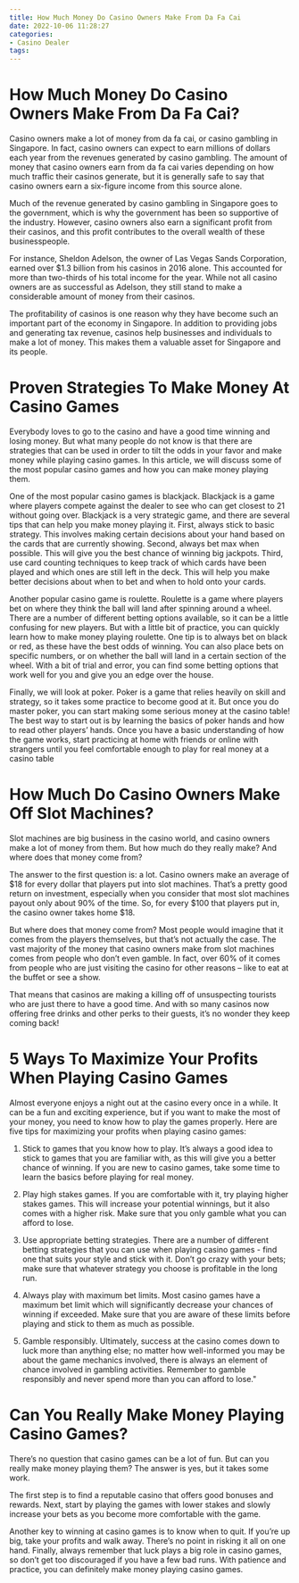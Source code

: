 ```yaml
---
title: How Much Money Do Casino Owners Make From Da Fa Cai
date: 2022-10-06 11:28:27
categories:
- Casino Dealer
tags:
---
```



#  How Much Money Do Casino Owners Make From Da Fa Cai?

Casino owners make a lot of money from da fa cai, or casino gambling in Singapore. In fact, casino owners can expect to earn millions of dollars each year from the revenues generated by casino gambling. The amount of money that casino owners earn from da fa cai varies depending on how much traffic their casinos generate, but it is generally safe to say that casino owners earn a six-figure income from this source alone.

Much of the revenue generated by casino gambling in Singapore goes to the government, which is why the government has been so supportive of the industry. However, casino owners also earn a significant profit from their casinos, and this profit contributes to the overall wealth of these businesspeople.

For instance, Sheldon Adelson, the owner of Las Vegas Sands Corporation, earned over $1.3 billion from his casinos in 2016 alone. This accounted for more than two-thirds of his total income for the year. While not all casino owners are as successful as Adelson, they still stand to make a considerable amount of money from their casinos.

The profitability of casinos is one reason why they have become such an important part of the economy in Singapore. In addition to providing jobs and generating tax revenue, casinos help businesses and individuals to make a lot of money. This makes them a valuable asset for Singapore and its people.

#  Proven Strategies To Make Money At Casino Games 

Everybody loves to go to the casino and have a good time winning and losing money. But what many people do not know is that there are strategies that can be used in order to tilt the odds in your favor and make money while playing casino games. In this article, we will discuss some of the most popular casino games and how you can make money playing them.

One of the most popular casino games is blackjack. Blackjack is a game where players compete against the dealer to see who can get closest to 21 without going over. Blackjack is a very strategic game, and there are several tips that can help you make money playing it. First, always stick to basic strategy. This involves making certain decisions about your hand based on the cards that are currently showing. Second, always bet max when possible. This will give you the best chance of winning big jackpots. Third, use card counting techniques to keep track of which cards have been played and which ones are still left in the deck. This will help you make better decisions about when to bet and when to hold onto your cards.

Another popular casino game is roulette. Roulette is a game where players bet on where they think the ball will land after spinning around a wheel. There are a number of different betting options available, so it can be a little confusing for new players. But with a little bit of practice, you can quickly learn how to make money playing roulette. One tip is to always bet on black or red, as these have the best odds of winning. You can also place bets on specific numbers, or on whether the ball will land in a certain section of the wheel. With a bit of trial and error, you can find some betting options that work well for you and give you an edge over the house.

Finally, we will look at poker. Poker is a game that relies heavily on skill and strategy, so it takes some practice to become good at it. But once you do master poker, you can start making some serious money at the casino table! The best way to start out is by learning the basics of poker hands and how to read other players’ hands. Once you have a basic understanding of how the game works, start practicing at home with friends or online with strangers until you feel comfortable enough to play for real money at a casino table

#  How Much Do Casino Owners Make Off Slot Machines? 
Slot machines are big business in the casino world, and casino owners make a lot of money from them. But how much do they really make? And where does that money come from?

The answer to the first question is: a lot. Casino owners make an average of $18 for every dollar that players put into slot machines. That’s a pretty good return on investment, especially when you consider that most slot machines payout only about 90% of the time. So, for every $100 that players put in, the casino owner takes home $18.

But where does that money come from? Most people would imagine that it comes from the players themselves, but that’s not actually the case. The vast majority of the money that casino owners make from slot machines comes from people who don’t even gamble. In fact, over 60% of it comes from people who are just visiting the casino for other reasons – like to eat at the buffet or see a show.

That means that casinos are making a killing off of unsuspecting tourists who are just there to have a good time. And with so many casinos now offering free drinks and other perks to their guests, it’s no wonder they keep coming back!

#  5 Ways To Maximize Your Profits When Playing Casino Games 

Almost everyone enjoys a night out at the casino every once in a while. It can be a fun and exciting experience, but if you want to make the most of your money, you need to know how to play the games properly. Here are five tips for maximizing your profits when playing casino games:

1. Stick to games that you know how to play. It’s always a good idea to stick to games that you are familiar with, as this will give you a better chance of winning. If you are new to casino games, take some time to learn the basics before playing for real money.

2. Play high stakes games. If you are comfortable with it, try playing higher stakes games. This will increase your potential winnings, but it also comes with a higher risk. Make sure that you only gamble what you can afford to lose.

3. Use appropriate betting strategies. There are a number of different betting strategies that you can use when playing casino games - find one that suits your style and stick with it. Don’t go crazy with your bets; make sure that whatever strategy you choose is profitable in the long run.

4. Always play with maximum bet limits. Most casino games have a maximum bet limit which will significantly decrease your chances of winning if exceeded. Make sure that you are aware of these limits before playing and stick to them as much as possible.

5. Gamble responsibly. Ultimately, success at the casino comes down to luck more than anything else; no matter how well-informed you may be about the game mechanics involved, there is always an element of chance involved in gambling activities. Remember to gamble responsibly and never spend more than you can afford to lose."

#  Can You Really Make Money Playing Casino Games?

There’s no question that casino games can be a lot of fun. But can you really make money playing them? The answer is yes, but it takes some work.

The first step is to find a reputable casino that offers good bonuses and rewards. Next, start by playing the games with lower stakes and slowly increase your bets as you become more comfortable with the game.

Another key to winning at casino games is to know when to quit. If you’re up big, take your profits and walk away. There’s no point in risking it all on one hand. Finally, always remember that luck plays a big role in casino games, so don’t get too discouraged if you have a few bad runs. With patience and practice, you can definitely make money playing casino games.